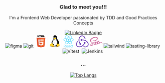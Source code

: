 <div id="header" align="center"> 
  <div>
  <h3>Glad to meet you!!!</h3>
  <p>I'm a Frontend Web Developer passionated by TDD and Good Practices Concepts</p>
  </div>

  <div id="badges" class="my-4">
    <a href="https://www.linkedin.com/in/gustavo-campos-347853163/">
      <img src="https://img.shields.io/badge/LinkedIn-blue?style=for-the-badge&logo=linkedin&logoColor=white" alt="LinkedIn Badge"/>
    </a>
  </div>
  <div style="magin-top: 2rem;">
     <img src="https://www.vectorlogo.zone/logos/figma/figma-icon.svg" alt="figma" width="40" height="40"/> 
     <img src="https://www.vectorlogo.zone/logos/git-scm/git-scm-icon.svg" alt="git" width="40" height="40"/>
     <img src="https://raw.githubusercontent.com/devicons/devicon/master/icons/html5/html5-original-wordmark.svg" alt="html5" width="40" height="40"/>
     <img src="https://raw.githubusercontent.com/devicons/devicon/master/icons/linux/linux-original.svg" alt="linux" width="40" height="40"/>
      <img src="https://raw.githubusercontent.com/devicons/devicon/master/icons/react/react-original-wordmark.svg" alt="react" width="40" height="40"/>
      <img src="https://raw.githubusercontent.com/devicons/devicon/master/icons/redux/redux-original.svg" alt="redux" width="40" height="40"/> 
      <img src="https://raw.githubusercontent.com/devicons/devicon/master/icons/sass/sass-original.svg" alt="sass" width="40" height="40"/> 
      <img src="https://www.vectorlogo.zone/logos/tailwindcss/tailwindcss-icon.svg" alt="tailwind" width="40" height="40"/> 
      <img src="https://testing-library.com/img/octopus-64x64.png" title="Testing Libraty" alt="tasting-library" width="40" height="40"/>&nbsp;
     <img src="https://vitest.dev/logo-shadow.svg" title="Vitest" alt="Vitest" width="40" height="40"/>&nbsp;    
     <img src="https://www.jenkins.io/images/logos/jenkins/jenkins.svg" title="Jenkins" alt="Jenkins" width="40" height="40"/>&nbsp; 

  </div>

### ...
[![Top Langs](https://github-readme-stats.vercel.app/api/top-langs/?username=gustavocamposantunes&layout=compact&theme=vision-friendly-dark)](https://github.com/anuraghazra/github-readme-stats)
</div>

